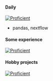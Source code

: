 #### Daily
[![Proficient](https://skillicons.dev/icons?i=py,django,ubuntu,bash,github,vscode,js,html,css)](https://skillicons.dev)
 - pandas, nextflow
#### Some experience
[![Proficient](https://skillicons.dev/icons?i=r,obsidian,mongodb,nginx,md,ansible,java,visualstudio)](https://skillicons.dev)

#### Hobby projects
[![Proficient](https://skillicons.dev/icons?i=raspberrypi,arduino,cs,d3)](https://skillicons.dev)

<!--
**ameintjes/ameintjes** is a ✨ _special_ ✨ repository because its `README.md` (this file) appears on your GitHub profile.

Here are some ideas to get you started:

- 🔭 I’m currently working on ...
- 🌱 I’m currently learning ...
- 👯 I’m looking to collaborate on ...
- 🤔 I’m looking for help with ...
- 💬 Ask me about ...
- 📫 How to reach me: ...
- 😄 Pronouns: ...
- ⚡ Fun fact: ...
-->
